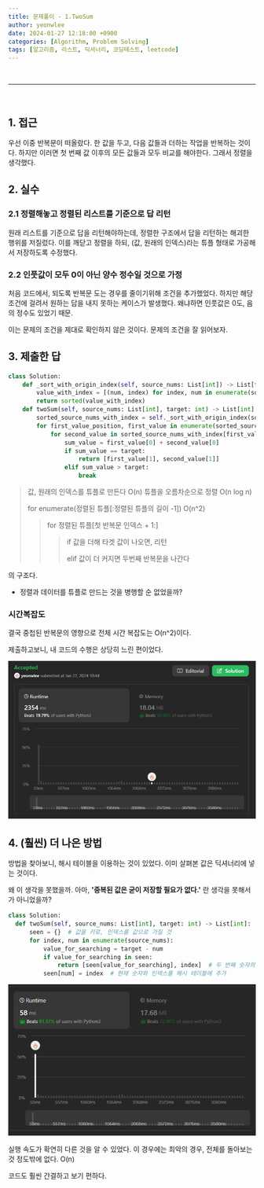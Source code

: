 ```yaml
---
title: 문제풀이 - 1.TwoSum
author: yeonwlee
date: 2024-01-27 12:18:00 +0900
categories: [Algorithm, Problem Solving]
tags: [알고리즘, 리스트, 딕셔너리, 코딩테스트, leetcode]
---
```


<br>

---

<br>

## 1. 접근

우선 이중 반복문이 떠올랐다. 한 값을 두고, 다음 값들과 더하는 작업을 반복하는 것이다. 하지만 이러면 첫 번째 값 이후의 모든 값들과 모두 비교를 해야한다. 그래서 정렬을 생각했다.

## 2. 실수

### 2.1 정렬해놓고 정렬된 리스트를 기준으로 답 리턴

원래 리스트를 기준으로 답을 리턴해야하는데, 정렬한 구조에서 답을 리턴하는 해괴한 행위를 저질렀다. 이를 깨닫고 정렬을 하되, (값, 원래의 인덱스)라는 튜플 형태로 가공해서 저장하도록 수정했다.

### 2.2 인풋값이 모두 0이 아닌 양수 정수일 것으로 가정

처음 코드에서, 되도록 반복문 도는 경우를 줄이기위해 조건을 추가했었다. 하지만 해당 조건에 걸려서 원하는 답을 내지 못하는 케이스가 발생했다. 왜냐하면 인풋값은 0도, 음의 정수도 있었기 때문.

이는 문제의 조건을 제대로 확인하지 않은 것이다.
문제의 조건을 잘 읽어보자.

## 3. 제출한 답

```python
class Solution:
    def _sort_with_origin_index(self, source_nums: List[int]) -> List[tuple]:
        value_with_index = [(num, index) for index, num in enumerate(source_nums)]
        return sorted(value_with_index)
    def twoSum(self, source_nums: List[int], target: int) -> List[int]:
        sorted_source_nums_with_index = self._sort_with_origin_index(source_nums)
        for first_value_position, first_value in enumerate(sorted_source_nums_with_index[:len(source_nums) - 1]):
            for second_value in sorted_source_nums_with_index[first_value_position + 1:]:
                sum_value = first_value[0] + second_value[0]
                if sum_value == target:
                    return [first_value[1], second_value[1]]
                elif sum_value > target:
                    break
```

> 값, 원래의 인덱스를 튜플로 만든다 O(n)
> 튜플을 오름차순으로 정렬 O(n log n)
>
> for enumerate(정렬된 튜플[:정렬된 튜플의 길이 -1]) O(n^2)
>
> > for 정렬된 튜플[첫 반복문 인덱스 + 1:]
> >
> > > if 값을 더해 타겟 값이 나오면, 리턴
> > >
> > > elif 값이 더 커지면 두번째 반복문을 나간다

의 구조다.

- 정렬과 데이터를 튜플로 만드는 것을 병행할 순 없었을까?

### 시간복잡도

결국 중첩된 반복문의 영향으로 전체 시간 복잡도는 O(n^2)이다.

제출하고보니, 내 코드의 수행은 상당히 느린 편이었다.

![image alt 수행결과1](/assets/img/post/문제풀이-leetcode-1TwoSum/img1.png)

## 4. (훨씬) 더 나은 방법

방법을 찾아보니, 해시 테이블을 이용하는 것이 있었다.
이미 살펴본 값은 딕셔너리에 넣는 것이다.

왜 이 생각을 못했을까.
아마, **'중복된 값은 굳이 저장할 필요가 없다.'** 란 생각을 못해서가 아니었을까?

```python
class Solution:
  def twoSum(self, source_nums: List[int], target: int) -> List[int]:
      seen = {}  # 값을 키로, 인덱스를 값으로 가질 것
      for index, num in enumerate(source_nums):
          value_for_searching = target - num
          if value_for_searching in seen:
              return [seen[value_for_searching], index]  # 두 번째 숫자의 인덱스와 현재 숫자의 인덱스 반환
          seen[num] = index  # 현재 숫자와 인덱스를 해시 테이블에 추가
```

![image alt 수행결과2](/assets/img/post/문제풀이-leetcode-1TwoSum/img2.png)

실행 속도가 확연히 다른 것을 알 수 있었다.
이 경우에는 최악의 경우, 전체를 돌아보는 것 정도밖에 없다. O(n)

코드도 훨씬 간결하고 보기 편하다.
